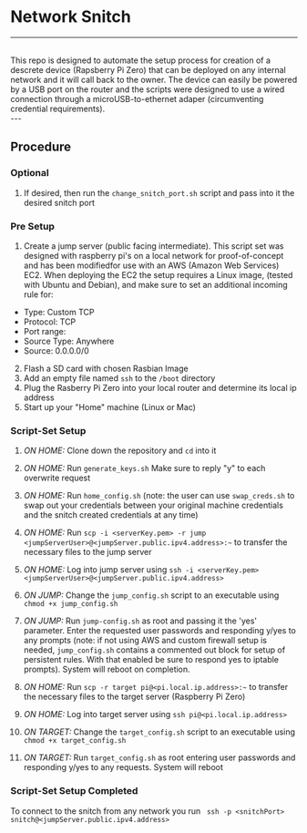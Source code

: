 # Network Snitch
---
<br>
This repo is designed to automate the setup process for creation of a descrete device (Rapsberry Pi Zero) that can be deployed on any internal network and it will call back to the owner.  The device can easily be powered by a USB port on the router and the scripts were designed to use a wired connection through a microUSB-to-ethernet adaper (circumventing credential requirements).
<br>
---

## Procedure

### Optional 
1. If desired, then run the `change_snitch_port.sh` script and pass into it the desired snitch port

### Pre Setup 
1. Create a jump server (public facing intermediate). This script set was designed with raspberry pi's on a local network for proof-of-concept and has been modifiedfor use with an AWS (Amazon Web Services) EC2. When deploying the EC2 the setup requires a Linux image, (tested with Ubuntu and Debian), and make sure to set an additional incoming rule for: 
- Type: Custom TCP
- Protocol: TCP
- Port range: <Desired Port>
- Source Type: Anywhere
- Source: 0.0.0.0/0 

2. Flash a SD card with chosen Rasbian Image
3. Add an empty file named `ssh` to the `/boot` directory
4. Plug the Rasberry Pi Zero into your local router and determine its local ip address
5. Start up your "Home" machine (Linux or Mac)

### Script-Set Setup

1. *ON HOME:* Clone down the repository and `cd` into it

2. *ON HOME:* Run `generate_keys.sh` Make sure to reply "y" to each overwrite request

3. *ON HOME:* Run `home_config.sh` (note: the user can use `swap_creds.sh` to swap out your credentials between your original machine credentials and the snitch created credentials at any time)

4. *ON HOME:* Run `scp -i <serverKey.pem> -r jump <jumpServerUser>@<jumpServer.public.ipv4.address>:~` to transfer the necessary files to the jump server

5. *ON HOME:* Log into jump server using `ssh -i <serverKey.pem> <jumpServerUser>@<jumpServer.public.ipv4.address>`

6. *ON JUMP:* Change the `jump_config.sh` script to an executable using `chmod +x jump_config.sh`

7. *ON JUMP:* Run `jump-config.sh` as root and passing it the 'yes' parameter. Enter the requested user passwords and responding y/yes to any prompts (note: if not using AWS and custom firewall setup is needed, `jump_config.sh` contains a commented out block for setup of persistent rules. With that enabled be sure to respond yes to iptable prompts). System will reboot on completion.

8. *ON HOME:* Run `scp -r target pi@<pi.local.ip.address>:~` to transfer the necessary files to the target server (Raspberry Pi Zero)

9. *ON HOME:* Log into target server using `ssh pi@<pi.local.ip.address>`

10. *ON TARGET:* Change the `target_config.sh` script to an executable using `chmod +x target_config.sh`

11. *ON TARGET:* Run `target_config.sh` as root entering user passwords and responding y/yes to any requests. System will reboot

### Script-Set Setup Completed

To connect to the snitch from any network you run ` ssh -p <snitchPort> snitch@<jumpServer.public.ipv4.address>`
